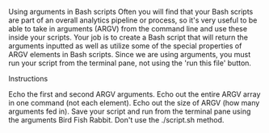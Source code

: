 Using arguments in Bash scripts
Often you will find that your Bash scripts are part of an overall analytics pipeline or process, so it's very useful to be able to take in arguments (ARGV) from the command 
line and use these inside your scripts.
Your job is to create a Bash script that will return the arguments inputted as well as utilize some of the special properties of ARGV elements in Bash scripts.
Since we are using arguments, you must run your script from the terminal pane, not using the 'run this file' button.

Instructions

Echo the first and second ARGV arguments.
Echo out the entire ARGV array in one command (not each element).
Echo out the size of ARGV (how many arguments fed in).
Save your script and run from the terminal pane using the arguments Bird Fish Rabbit. Don't use the ./script.sh method.
